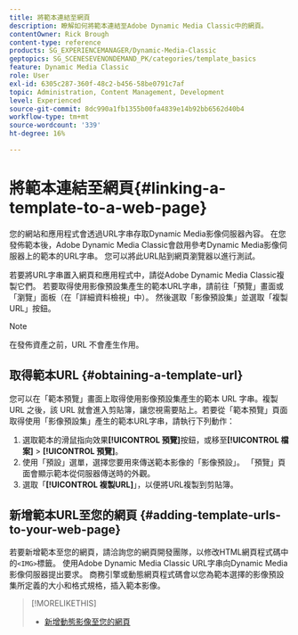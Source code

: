 ```yaml
---
title: 將範本連結至網頁
description: 瞭解如何將範本連結至Adobe Dynamic Media Classic中的網頁。
contentOwner: Rick Brough
content-type: reference
products: SG_EXPERIENCEMANAGER/Dynamic-Media-Classic
geptopics: SG_SCENESEVENONDEMAND_PK/categories/template_basics
feature: Dynamic Media Classic
role: User
exl-id: 6305c287-360f-48c2-b456-58be0791c7af
topic: Administration, Content Management, Development
level: Experienced
source-git-commit: 8dc990a1fb1355b00fa4839e14b92bb6562d40b4
workflow-type: tm+mt
source-wordcount: '339'
ht-degree: 16%

---
```


# 將範本連結至網頁{#linking-a-template-to-a-web-page}

您的網站和應用程式會透過URL字串存取Dynamic Media影像伺服器內容。 在您發佈範本後，Adobe Dynamic Media Classic會啟用參考Dynamic Media影像伺服器上的範本的URL字串。 您可以將此URL貼到網頁瀏覽器以進行測試。

若要將URL字串置入網頁和應用程式中，請從Adobe Dynamic Media Classic複製它們。 若要取得使用影像預設集產生的範本URL字串，請前往「預覽」畫面或「瀏覽」面板（在「詳細資料檢視」中）。 然後選取「影像預設集」並選取「複製 URL」按鈕。

>[!NOTE]
>
>在發佈資產之前，URL 不會產生作用。

## 取得範本URL {#obtaining-a-template-url}

您可以在「範本預覽」畫面上取得使用影像預設集產生的範本 URL 字串。複製 URL 之後，該 URL 就會進入剪貼簿，讓您視需要貼上。若要從「範本預覽」頁面取得使用「影像預設集」產生的範本URL字串，請執行下列動作：

1. 選取範本的滑鼠指向效果&#x200B;**[!UICONTROL 預覽]**&#x200B;按鈕，或移至&#x200B;**[!UICONTROL 檔案]** > **[!UICONTROL 預覽]**。
1. 使用「預設」選單，選擇您要用來傳送範本影像的「影像預設」。 「預覽」頁面會顯示範本從伺服器傳送時的外觀。
1. 選取「**[!UICONTROL 複製URL]**」，以便將URL複製到剪貼簿。

## 新增範本URL至您的網頁 {#adding-template-urls-to-your-web-page}

若要新增範本至您的網頁，請洽詢您的網頁開發團隊，以修改HTML網頁程式碼中的`<IMG>`標籤。 使用Adobe Dynamic Media Classic URL字串向Dynamic Media影像伺服器提出要求。 商務引擎或動態網頁程式碼會以您為範本選擇的影像預設集所定義的大小和格式規格，插入範本影像。

>[!MORELIKETHIS]
>
>* [新增動態影像至您的網頁](linking-urls-web-application.md#adding_dynamic_images_to_your_web_page)
